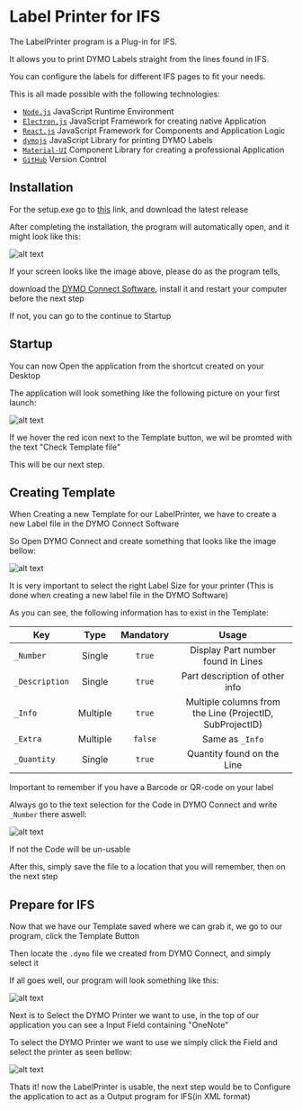 # Label Printer for IFS

The LabelPrinter program is a Plug-in for IFS.

It allows you to print DYMO Labels straight from the lines found in IFS.

You can configure the labels for different IFS pages to fit your needs.

This is all made possible with the following technologies:

- [`Node.js`](https://nodejs.org/en/) JavaScript Runtime Environment
- [`Electron.js`](https://www.electronjs.org/) JavaScript Framework for creating native Application
- [`React.js`](https://reactjs.org/) JavaScript Framework for Components and Application Logic
- [`dymojs`](https://github.com/dsandor/dymojs) JavaScript Library for printing DYMO Labels
- [`Material-UI`](https://material-ui.com/) Component Library for creating a professional Application
- [`GitHub`](https://github.com/) Version Control



## Installation

For the setup.exe go to [this](https://github.com/einaraglen/label-printer/releases/) link, and download the latest release

After completing the installation, the program will automatically open, and it might look like this:

![alt text](https://res.cloudinary.com/sushi-panel-images/image/upload/v1629300312/readme/dymo_vpdftg.png "DYMO Connect Missing")

If your screen looks like the image above, please do as the program tells, 

download the [DYMO Connect Software](https://www.dymo.com/en_CA/dymo-connect-for-desktop-v1.3.2.html), install it and restart your computer before the next step

If not, you can go to the continue to Startup

## Startup

You can now Open the application from the shortcut created on your Desktop

The application will look something like the following picture on your first launch:

![alt text](https://res.cloudinary.com/sushi-panel-images/image/upload/v1629302911/readme/error_deskfh.png "Bad Template")

If we hover the red icon next to the Template button, we wil be promted with the text "Check Template file"

This will be our next step.

## Creating Template

When Creating a new Template for our LabelPrinter, we have to create a new Label file in the DYMO Connect Software

So Open DYMO Connect and create something that looks like the image bellow:

![alt text](https://res.cloudinary.com/sushi-panel-images/image/upload/v1629303267/readme/dymolabel_pqbaow.png "Creating Template")

It is very important to select the right Label Size for your printer (This is done when creating a new label file in the DYMO Software)

As you can see, the following information has to exist in the Template:

| Key | Type | Mandatory | Usage |
| --- | :-: | :-: | :-: |
| `_Number` | Single| `true` | Display Part number found in Lines |
| `_Description` | Single | `true` | Part description of other info |
| `_Info` | Multiple | `true` | Multiple columns from the Line (ProjectID, SubProjectID)|
| `_Extra` | Multiple | `false` | Same as  `_Info`|
| `_Quantity` | Single | `true` | Quantity found on the Line |

Important to remember if you have a Barcode or QR-code on your label

Always go to the text selection for the Code in DYMO Connect and write `_Number` there aswell:

![alt text](https://res.cloudinary.com/sushi-panel-images/image/upload/v1629303899/readme/QR_oubd82.png "QR Code")

If not the Code will be un-usable

After this, simply save the file to a location that you will remember, then on the next step

## Prepare for IFS

Now that we have our Template saved where we can grab it, we go to our program, click the Template Button

Then locate the `.dymo` file we created from DYMO Connect, and simply select it

If all goes well, our program will look something like this:

![alt text](https://res.cloudinary.com/sushi-panel-images/image/upload/v1629302911/readme/good_fitxhr.png "Good Template")

Next is to Select the DYMO Printer we want to use, in the top of our application you can see a Input Field containing "OneNote"

To select the DYMO Printer we want to use we simply click the Field and select the printer as seen bellow:

![alt text](https://res.cloudinary.com/sushi-panel-images/image/upload/v1629302911/readme/printer_bfmmxi.png "Selecting a printer")

Thats it! now the LabelPrinter is usable, the next step would be to Configure the application to act as a Output program for IFS(in XML format)
